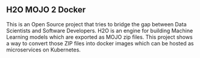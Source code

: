 ## H2O MOJO 2 Docker

This is an Open Source project that tries to bridge the gap between Data Scientists and Software Developers. 
H2O is an engine for building Machine Learning models which are exported as MOJO zip files. 
This project shows a way to convert those ZIP files into docker images which can be hosted as microservices on Kubernetes.
